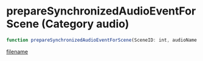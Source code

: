 # prepareSynchronizedAudioEventForScene (Category audio)

```js
function prepareSynchronizedAudioEventForScene(SceneID: int, audioName: string): boolean
```

[filename](prepareSynchronizedAudioEventForScene_m.md ':include')